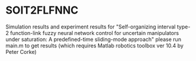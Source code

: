 # SOIT2FLFNNC
Simulation results and experiment results for "Self-organizing interval type-2 function-link fuzzy neural network control for uncertain manipulators under saturation: A predefined-time sliding-mode approach"
please run main.m to get results (which requires Matlab robotics toolbox ver 10.4 by Peter Corke)
